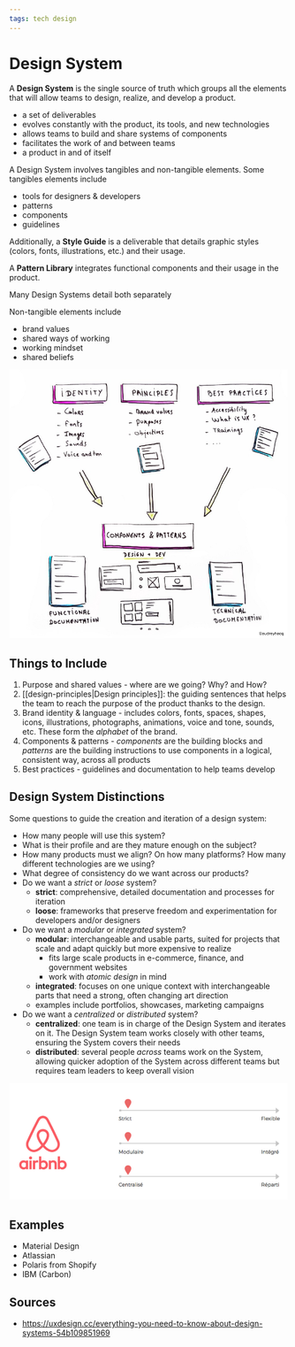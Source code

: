 ```yaml
---
tags: tech design
---
```


# Design System

A **Design System** is the single source of truth which groups all the elements that will allow teams to design, realize, and develop a product.

- a set of deliverables
- evolves constantly with the product, its tools, and new technologies
- allows teams to build and share systems of components
- facilitates the work of and between teams
- a product in and of itself

A Design System involves tangibles and non-tangible elements. Some tangibles elements include

- tools for designers & developers
- patterns
- components
- guidelines

Additionally, a **Style Guide** is a deliverable that details graphic styles (colors, fonts, illustrations, etc.) and their usage.

A **Pattern Library** integrates functional components and their usage in the product.

Many Design Systems detail both separately

Non-tangible elements include

- brand values
- shared ways of working
- working mindset
- shared beliefs

![Design system diagram](../assets/design-system-diagram.png)

## Things to Include

1. Purpose and shared values - where are we going? Why? and How?
2. [[design-principles|Design principles]]: the guiding sentences that helps the team to reach the purpose of the product thanks to the design.
3. Brand identity & language - includes colors, fonts, spaces, shapes, icons, illustrations, photographs, animations, voice and tone, sounds, etc. These form the _alphabet_ of the brand.
4. Components & patterns - _components_ are the building blocks and _patterns_ are the building instructions to use components in a logical, consistent way, across all products
5. Best practices - guidelines and documentation to help teams develop

## Design System Distinctions

Some questions to guide the creation and iteration of a design system:

- How many people will use this system?
- What is their profile and are they mature enough on the subject?
- How many products must we align? On how many platforms? How many different technologies are we using?
- What degree of consistency do we want across our products?
- Do we want a _strict_ or _loose_ system?
  - **strict**: comprehensive, detailed documentation and processes for iteration
  - **loose**: frameworks that preserve freedom and experimentation for developers and/or designers
- Do we want a _modular_ or _integrated_ system?
  - **modular**: interchangeable and usable parts, suited for projects that scale and adapt quickly but more expensive to realize
    - fits large scale products in e-commerce, finance, and government websites
    - work with _atomic design_ in mind
  - **integrated**: focuses on one unique context with interchangeable parts that need a strong, often changing art direction
  - examples include portfolios, showcases, marketing campaigns
- Do we want a _centralized_ or _distributed_ system?
  - **centralized**: one team is in charge of the Design System and iterates on it. The Design System team works closely with other teams, ensuring the System covers their needs
  - **distributed**: several people _across_ teams work on the System, allowing quicker adoption of the System across different teams but requires team leaders to keep overall vision

![Airbnb design system](../assets/airbnb-design-system.png)

## Examples

- Material Design
- Atlassian
- Polaris from Shopify
- IBM (Carbon)

## Sources

- <https://uxdesign.cc/everything-you-need-to-know-about-design-systems-54b109851969>
